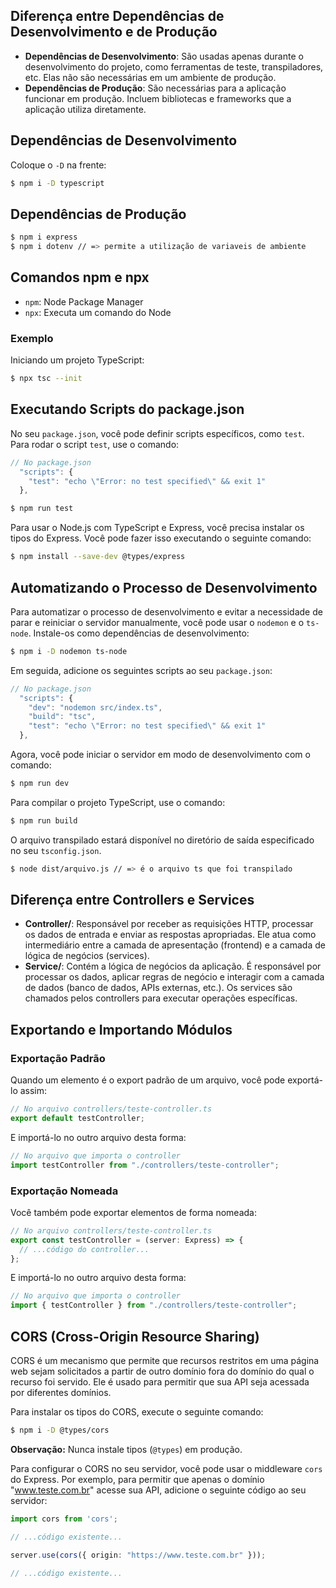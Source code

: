## Diferença entre Dependências de Desenvolvimento e de Produção
- **Dependências de Desenvolvimento**: São usadas apenas durante o desenvolvimento do projeto, como ferramentas de teste, transpiladores, etc. Elas não são necessárias em um ambiente de produção.
- **Dependências de Produção**: São necessárias para a aplicação funcionar em produção. Incluem bibliotecas e frameworks que a aplicação utiliza diretamente.

## Dependências de Desenvolvimento
Coloque o `-D` na frente:
```sh
$ npm i -D typescript
```

## Dependências de Produção
```sh
$ npm i express
$ npm i dotenv // => permite a utilização de variaveis de ambiente
```

## Comandos npm e npx
- `npm`: Node Package Manager
- `npx`: Executa um comando do Node

### Exemplo
Iniciando um projeto TypeScript:
```sh
$ npx tsc --init
```

## Executando Scripts do package.json
No seu `package.json`, você pode definir scripts específicos, como `test`. Para rodar o script `test`, use o comando:

```ts
// No package.json
  "scripts": {
    "test": "echo \"Error: no test specified\" && exit 1"
  },
```

```sh
$ npm run test
```

Para usar o Node.js com TypeScript e Express, você precisa instalar os tipos do Express. Você pode fazer isso executando o seguinte comando:

```sh
$ npm install --save-dev @types/express
```

## Automatizando o Processo de Desenvolvimento

Para automatizar o processo de desenvolvimento e evitar a necessidade de parar e reiniciar o servidor manualmente, você pode usar o `nodemon` e o `ts-node`. Instale-os como dependências de desenvolvimento:

```sh
$ npm i -D nodemon ts-node
```

Em seguida, adicione os seguintes scripts ao seu `package.json`:

```ts
// No package.json
  "scripts": {
    "dev": "nodemon src/index.ts",
    "build": "tsc",
    "test": "echo \"Error: no test specified\" && exit 1"
  },
```

Agora, você pode iniciar o servidor em modo de desenvolvimento com o comando:

```sh
$ npm run dev
```

Para compilar o projeto TypeScript, use o comando:

```sh
$ npm run build
```

O arquivo transpilado estará disponível no diretório de saída especificado no seu `tsconfig.json`.

```sh
$ node dist/arquivo.js // => é o arquivo ts que foi transpilado
```

## Diferença entre Controllers e Services

- **Controller/**: Responsável por receber as requisições HTTP, processar os dados de entrada e enviar as respostas apropriadas. Ele atua como intermediário entre a camada de apresentação (frontend) e a camada de lógica de negócios (services).
- **Service/**: Contém a lógica de negócios da aplicação. É responsável por processar os dados, aplicar regras de negócio e interagir com a camada de dados (banco de dados, APIs externas, etc.). Os services são chamados pelos controllers para executar operações específicas.

## Exportando e Importando Módulos

### Exportação Padrão

Quando um elemento é o export padrão de um arquivo, você pode exportá-lo assim:

```ts
// No arquivo controllers/teste-controller.ts
export default testController;
```

E importá-lo no outro arquivo desta forma:

```ts
// No arquivo que importa o controller
import testController from "./controllers/teste-controller";
```

### Exportação Nomeada

Você também pode exportar elementos de forma nomeada:

```ts
// No arquivo controllers/teste-controller.ts
export const testController = (server: Express) => {
  // ...código do controller...
};
```

E importá-lo no outro arquivo desta forma:

```ts
// No arquivo que importa o controller
import { testController } from "./controllers/teste-controller";
```

## CORS (Cross-Origin Resource Sharing)
CORS é um mecanismo que permite que recursos restritos em uma página web sejam solicitados a partir de outro domínio fora do domínio do qual o recurso foi servido. Ele é usado para permitir que sua API seja acessada por diferentes domínios.

Para instalar os tipos do CORS, execute o seguinte comando:
```sh
$ npm i -D @types/cors
```

**Observação:** Nunca instale tipos (`@types`) em produção.

Para configurar o CORS no seu servidor, você pode usar o middleware `cors` do Express. Por exemplo, para permitir que apenas o domínio "www.teste.com.br" acesse sua API, adicione o seguinte código ao seu servidor:

```ts
import cors from 'cors';

// ...código existente...

server.use(cors({ origin: "https://www.teste.com.br" }));

// ...código existente...
```

